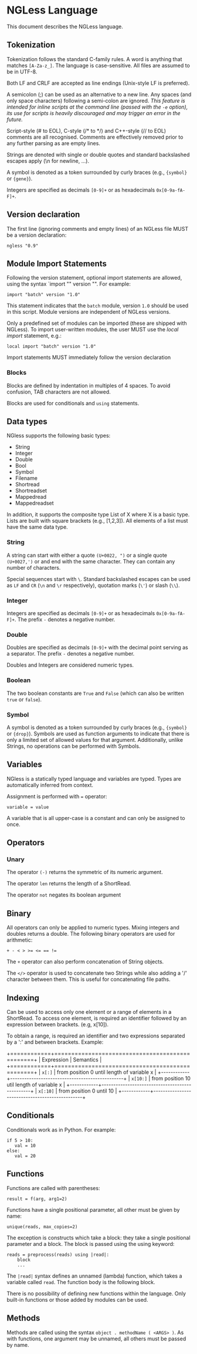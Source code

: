 # NGLess Language

This document describes the NGLess language.

## Tokenization

Tokenization follows the standard C-family rules. A word is anything that
matches `[A-Za-z_]`. The language is case-sensitive. All files are assumed to
be in UTF-8.

Both LF and CRLF are accepted as line endings (Unix-style LF is preferred).

A semicolon (;) can be used as an alternative to a new line. Any spaces (and
only space characters) following a semi-colon are ignored. *This feature is
intended for inline scripts at the command line (passed with the ``-e``
option), its use for scripts is heavily discouraged and may trigger an error in
the future.*

Script-style (# to EOL), C-style (/* to \*/) and C++-style (// to EOL) comments
are all recognised. Comments are effectively removed prior to any further
parsing as are empty lines.

Strings are denoted with single or double quotes and standard backslashed
escapes apply (\\n for newline, ...).

A symbol is denoted as a token surrounded by curly braces (e.g., ``{symbol}``
or ``{gene}``).

Integers are specified as decimals ``[0-9]+`` or as hexadecimals
``0x[0-9a-fA-F]+``.

## Version declaration

The first line (ignoring comments and empty lines) of an NGLess file MUST be a
version declaration:

    ngless "0.9"


## Module Import Statements

Following the version statement, optional import statements are allowed, using
the syntax `import "<MODULE>" version "<VERSION>". For example:

    import "batch" version "1.0"

This statement indicates that the ``batch`` module, version ``1.0`` should be
used in this script. Module versions are independent of NGLess versions.

Only a predefined set of modules can be imported (these are shipped with
NGLess). To import user-written modules, the user MUST use the _local import_
statement, e.g.:

    local import "batch" version "1.0"

Import statements MUST immediately follow the version declaration

### Blocks

Blocks are defined by indentation in multiples of 4 spaces. To avoid confusion,
TAB characters are not allowed.

Blocks are used for conditionals and `using` statements.

## Data types

NGless supports the following basic types:

- String
- Integer
- Double
- Bool
- Symbol
- Filename
- Shortread
- Shortreadset
- Mappedread
- Mappedreadset

In addition, it supports the composite type List of X where X is a basic type.
Lists are built with square brackets (e.g., [1,2,3]). All elements of a list
must have the same data type.

### String

A string can start with either a quote `(U+0022, ")` or a single quote
`(U+0027,')` or and end with the same character. They can contain any number
of characters.

Special sequences start with `\`. Standard backslashed escapes can be
used as `LF` and `CR` (`\n` and `\r` respectively), quotation marks
(`\'`) or slash (`\\`).

### Integer

Integers are specified as decimals `[0-9]+` or as hexadecimals
`0x[0-9a-fA-F]+`. The prefix `-` denotes a negative number.

### Double

Doubles are specified as decimals `[0-9]+` with the decimal point serving as a
separator. The prefix `-` denotes a negative number.

Doubles and Integers are considered numeric types.

### Boolean

The two boolean constants are `True` and `False` (which can also be written
`true` or `false`).

### Symbol

A symbol is denoted as a token surrounded by curly braces (e.g., `{symbol}` or
`{drop}`). Symbols are used as function arguments to indicate that there is
only a limited set of allowed values for that argument. Additionally, unlike
Strings, no operations can be performed with Symbols.

## Variables

NGless is a statically typed language and variables are typed. Types are
automatically inferred from context.

Assignment is performed with `=` operator:

    variable = value

A variable that is all upper-case is a constant and can only be assigned to
once.


## Operators

### Unary

The operator `(-)` returns the symmetric of its numeric argument.

The operator `len` returns the length of a ShortRead.

The operator `not` negates its boolean argument

## Binary

All operators can only be applied to numeric types. Mixing integers and doubles
returns a double. The following binary operators are used for arithmetic:

    + - < > >= <= == !=

The `+` operator can also perform concatenation of String objects.


The `</>` operator is used to concatenate two Strings while also adding a '/'
character between them. This is useful for concatenating file paths.

## Indexing

Can be used to access only one element or a range of elements in a ShortRead.
To access one element, is required an identifier followed by an expression
between brackets. (e.g, x[10]).

To obtain a range, is required an identifier and two expressions separated by a
':' and between brackets. Example:

+============+================================================+
| Expression | Semantics                                      |
+============+================================================+
| `x[:]`     | from position 0 until length of variable x     |
+------------+------------------------------------------------+
| `x[10:]`   | from position 10 util length of variable x     |
+------------+------------------------------------------------+
| `x[:10]`   | from position 0 until 10                       |
+------------+------------------------------------------------+

## Conditionals

Conditionals work as in Python. For example:

    if 5 > 10:
       val = 10
    else:
       val = 20

## Functions

Functions are called with parentheses:

    result = f(arg, arg1=2)

Functions have a single positional parameter, all other must be given by name:

    unique(reads, max_copies=2)

The exception is constructs which take a block: they take a single positional
parameter and a block. The block is passed using the using keyword:

    reads = preprocess(reads) using |read|:
        block
        ...

The `|read|` syntax defines an unnamed (lambda) function, which takes a
variable called `read`. The function body is the following block.

There is no possibility of defining new functions within the language. Only
built-in functions or those added by modules can be used.

## Methods

Methods are called using the syntax `object . methodName ( <ARGS> )`. As with
functions, one argument may be unnamed, all others must be passed by name.

